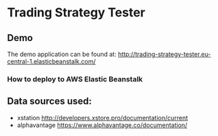 # Trading Strategy Tester

## Demo

The demo application can be found at: http://trading-strategy-tester.eu-central-1.elasticbeanstalk.com/

### How to deploy to AWS Elastic Beanstalk



## Data sources used:
- xstation http://developers.xstore.pro/documentation/current
- alphavantage https://www.alphavantage.co/documentation/